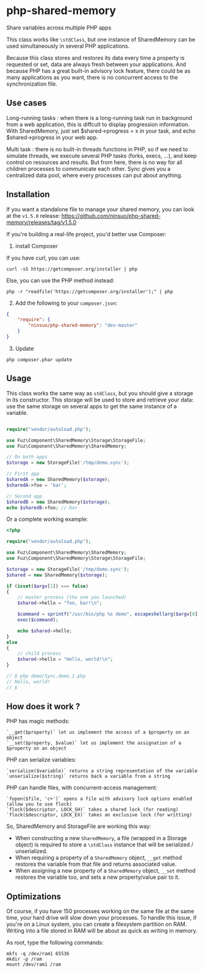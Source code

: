 php-shared-memory
=================


Share variables across multiple PHP apps

This class works like `\stdClass`, but one instance of SharedMemory can be used simultaneously in several PHP applications.

Because this class stores and restores its data every time a property is requested or set, data are always fresh between
your applications. And because PHP has a great built-in advisory lock feature, there could be as many applications as
you want, there is no concurrent access to the synchronization file.

Use cases
---------

Long-running tasks : when there is a long-running task run in background from a web application,
this is diffcult to display progression information. With SharedMemory, just set $shared->progress = x in your
task, and echo $shared->progress in your web app.

Multi task : there is no built-in threads functions in PHP, so if we need to simulate threads, we execute
several PHP tasks (forks, execs, ...), and keep control on resources and results. But from here, there is
no way for all children processes to communicate each other. Sync gives you a centralized data pool, where
every processes can put about anything.

Installation
---------

If you want a standalone file to manage your shared memory, you can look at the `v1.5.0` release:
https://github.com/ninsuo/php-shared-memory/releases/tag/v1.5.0

If you're building a real-life project, you'd better use Composer:

1) install Composer

If you have curl, you can use:

`curl -sS https://getcomposer.org/installer | php`

Else, you can use the PHP method instead:

`php -r "readfile('https://getcomposer.org/installer');" | php`

2) Add the following to your `composer.json`:

```json
{
    "require": {
        "ninsuo/php-shared-memory": "dev-master"
    }
}
```

3) Update

`php composer.phar update`

Usage
---------

This class works the same way as `stdClass`, but you should give a storage in its constructor.
This storage will be used to store and retrieve your data: use the same storage on several apps to get the same instance of a variable.

```php

require("vendor/autoload.php");

use Fuz\Component\SharedMemory\Storage\StorageFile;
use Fuz\Component\SharedMemory\SharedMemory;

// On both apps
$storage = new StorageFile('/tmp/demo.sync');

// First app
$sharedA = new SharedMemory($storage);
$sharedA->foo = 'bar';

// Second app
$sharedB = new SharedMemory($storage);
echo $sharedB->foo; // bar

```

Or a complete working example:

```php
<?php

require("vendor/autoload.php");

use Fuz\Component\SharedMemory\SharedMemory;
use Fuz\Component\SharedMemory\Storage\StorageFile;

$storage = new StorageFile('/tmp/demo.sync');
$shared = new SharedMemory($storage);

if (isset($argv[1]) === false)
{
    // master process (the one you launched)
    $shared->hello = "foo, bar!\n";

    $command = sprintf("/usr/bin/php %s demo", escapeshellarg($argv[0]));
    exec($command);

    echo $shared->hello;
}
else
{
    // child process
    $shared->hello = "Hello, world!\n";
}

// $ php demo/Sync.demo.1.php
// Hello, world!
// $

```

How does it work ?
---------

PHP has magic methods:

    `__get($property)` let us implement the access of a $property on an object
    `__set($property, $value)` let us implement the assignation of a $property on an object

PHP can serialize variables:

    `serialize($variable)` returns a string representation of the variable
    `unserialize($string)` returns back a variable from a string

PHP can handle files, with concurrent-access management:

    `fopen($file, 'c+')` opens a file with advisory lock options enabled (allow you to use flock)
    `flock($descriptor, LOCK_SH)` takes a shared lock (for reading)
    `flock($descriptor, LOCK_EX)` takes an exclusive lock (for writting)

So, SharedMemory and StorageFile are working this way:

- When constructing a new `SharedMemory`, a file (wrapped in a Storage object) is required to store a `\stdClass` instance that will be serialized / unserialized.
- When requiring a property of a `SharedMemory` object, `__get` method restores the variable from that file and returns associated value.
- When assigning a new property of a `SharedMemory` object, `__set` method restores the variable too, and sets a new property/value pair to it.

Optimizations
---------

Of course, if you have 150 processes working on the same file at the same time, your hard drive will slow down your processes.
To handle this issue, if you're on a Linux system, you can create a filesystem partition on RAM.
Writing into a file stored in RAM will be about as quick as writing in memory.

As root, type the following commands:

```
mkfs -q /dev/ram1 65536
mkdir -p /ram
mount /dev/ram1 /ram
```
